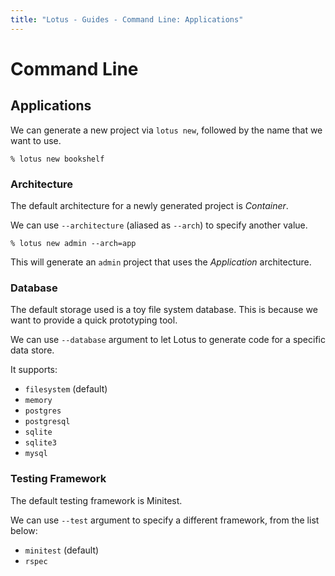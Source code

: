 ```yaml
---
title: "Lotus - Guides - Command Line: Applications"
---
```


# Command Line

## Applications

We can generate a new project via `lotus new`, followed by the name that we want to use.

```shell
% lotus new bookshelf
```

### Architecture

The default architecture for a newly generated project is _Container_.

We can use `--architecture` (aliased as `--arch`) to specify another value.


```shell
% lotus new admin --arch=app
```

This will generate an `admin` project that uses the _Application_ architecture.

### Database

The default storage used is a toy file system database.
This is because we want to provide a quick prototyping tool.

We can use `--database` argument to let Lotus to generate code for a specific data store.

It supports:

  * `filesystem` (default)
  * `memory`
  * `postgres`
  * `postgresql`
  * `sqlite`
  * `sqlite3`
  * `mysql`

### Testing Framework

The default testing framework is Minitest.

We can use `--test` argument to specify a different framework, from the list below:

  * `minitest` (default)
  * `rspec`
